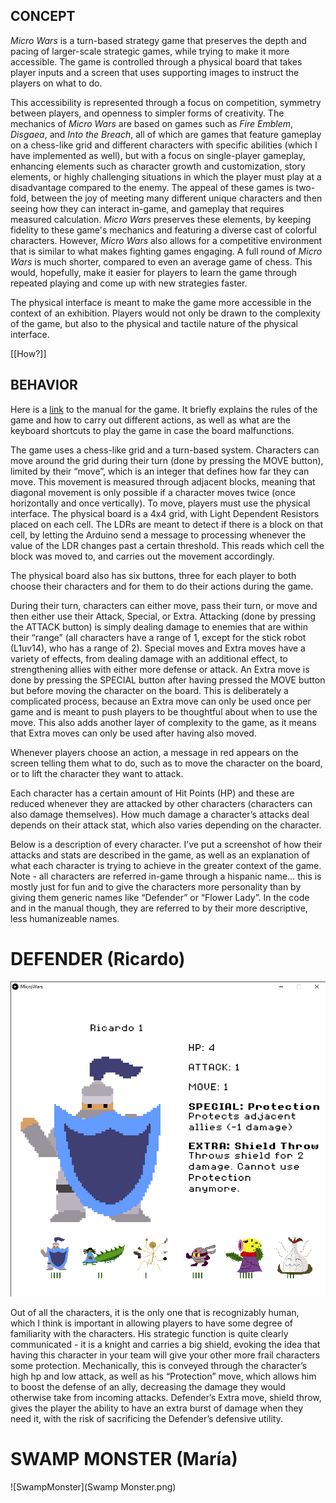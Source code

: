 ## **CONCEPT**

*Micro Wars* is a turn-based strategy game that preserves the depth and pacing of larger-scale strategic games, while trying to make it more accessible. The game is controlled through a physical board that takes player inputs and a screen that uses supporting images to instruct the players on what to do.

This accessibility is represented through a focus on competition, symmetry between players, and openness to simpler forms of creativity. The mechanics of *Micro Wars* are based on games such as *Fire Emblem*, *Disgaea*, and *Into the Breach*, all of which are games that feature gameplay on a chess-like grid and different characters with specific abilities (which I have implemented as well), but with a focus on single-player gameplay, enhancing elements such as character growth and customization, story elements, or highly challenging situations in which the player must play at a disadvantage compared to the enemy. The appeal of these games is two-fold, between the joy of meeting many different unique characters and then seeing how they can interact in-game, and gameplay that requires measured calculation. *Micro Wars* preserves these elements, by keeping fidelity to these game's mechanics and featuring a diverse cast of colorful characters. However, *Micro Wars* also allows for a competitive environment that is similar to what makes fighting games engaging. A full round of *Micro Wars* is much shorter, compared to even an average game of chess. This would, hopefully, make it easier for players to learn the game through repeated playing and come up with new strategies faster. 

The physical interface is meant to make the game more accessible in the context of an exhibition. Players would not only be drawn to the complexity of the game, but also to the physical and tactile nature of the physical interface.

[[How?]]

## **BEHAVIOR**

Here is a [link](https://docs.google.com/document/d/1gmuQoXyX3fguGp9TEuZXX2jHlozByviMlpZIkkNpt-E/edit?usp=sharing) to the manual for the game. It briefly explains the rules of the game and how to carry out different actions, as well as what are the keyboard shortcuts to play the game in case the board malfunctions. 

The game uses a chess-like grid and a turn-based system. Characters can move around the grid during their turn (done by pressing the MOVE button), limited by their “move”, which is an integer that defines how far they can move. This movement is measured through adjacent blocks, meaning that diagonal movement is only possible if a character moves twice (once horizontally and once vertically). To move, players must use the physical interface. The physical board is a 4x4 grid, with Light Dependent Resistors placed on each cell. The LDRs are meant to detect if there is a block on that cell, by letting the Arduino send a message to processing whenever the value of the LDR changes past a certain threshold. This reads which cell the block was moved to, and carries out the movement accordingly.

The physical board also has six buttons, three for each player to both choose their characters and for them to do their actions during the game. 

During their turn, characters can either move, pass their turn, or move and then either use their Attack, Special, or Extra. Attacking (done by pressing the ATTACK button) is simply dealing damage to enemies that are within their “range” (all characters have a range of 1, except for the stick robot (L1uv14), who has a range of 2). Special moves and Extra moves have a variety of effects, from dealing damage with an additional effect, to strengthening allies with either more defense or attack. An Extra move is done by pressing the SPECIAL button after having pressed the MOVE button but before moving the character on the board. This is deliberately a complicated process, because an Extra move can only be used once per game and is meant to push players to be thoughtful about when to use the move. This also adds another layer of complexity to the game, as it means that Extra moves can only be used after having also moved. 

Whenever players choose an action, a message in red appears on the screen telling them what to do, such as to move the character on the board, or to lift the character they want to attack. 

Each character has a certain amount of Hit Points (HP) and these are reduced whenever they are attacked by other characters (characters can also damage themselves). How much damage a character’s attacks deal depends on their attack stat, which also varies depending on the character. 

Below is a description of every character. I’ve put a screenshot of how their attacks and stats are described in the game, as well as an explanation of what each character is trying to achieve in the greater context of the game. Note - all characters are referred in-game through a hispanic name… this is mostly just for fun and to give the characters more personality than by giving them generic names like “Defender” or “Flower Lady”. In the code and in the manual though, they are referred to by their more descriptive, less humanizeable names.

# DEFENDER (Ricardo)

![DefenderPhoto](Defender.png)

Out of all the characters, it is the only one that is recognizably human, which I think is important in allowing players to have some degree of familiarity with the characters. His strategic function is quite clearly communicated - it is a knight and carries a big shield, evoking the idea that having this character in your team will give your other more frail characters some protection. Mechanically, this is conveyed through the character’s high hp and low attack, as well as his “Protection” move, which allows him to boost the defense of an ally, decreasing the damage they would otherwise take from incoming attacks. Defender’s Extra move, shield throw, gives the player the ability to have an extra burst of damage when they need it, with the risk of sacrificing the Defender’s defensive utility.

# SWAMP MONSTER (María)

![SwampMonster](Swamp Monster.png)



